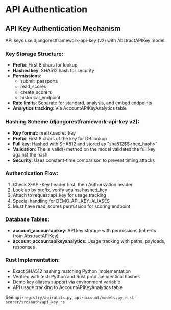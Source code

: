 # API Authentication

## API Key Authentication Mechanism

API keys use djangorestframework-api-key (v2) with AbstractAPIKey model.

### Key Storage Structure:
- **Prefix**: First 8 chars for lookup
- **Hashed key**: SHA512 hash for security
- **Permissions**: 
  - submit_passports
  - read_scores
  - create_scorers
  - historical_endpoint
- **Rate limits**: Separate for standard, analysis, and embed endpoints
- **Analytics tracking**: Via AccountAPIKeyAnalytics table

### Hashing Scheme (djangorestframework-api-key v2):
- **Key format**: prefix.secret_key
- **Prefix**: First 8 chars of the key for DB lookup
- **Full key**: Hashed with SHA512 and stored as "sha512$$<hex_hash>"
- **Validation**: The is_valid() method on the model validates the full key against the hash
- **Security**: Uses constant-time comparison to prevent timing attacks

### Authentication Flow:
1. Check X-API-Key header first, then Authorization header
2. Look up by prefix, verify against hashed_key
3. Attach to request.api_key for usage tracking
4. Special handling for DEMO_API_KEY_ALIASES
5. Must have read_scores permission for scoring endpoint

### Database Tables:
- **account_accountapikey**: API key storage with permissions (inherits from AbstractAPIKey)
- **account_accountapikeyanalytics**: Usage tracking with paths, payloads, responses

### Rust Implementation:
- Exact SHA512 hashing matching Python implementation
- Verified with test: Python and Rust produce identical hashes
- Demo key aliases support via environment variable
- API usage tracking to AccountAPIKeyAnalytics table

See `api/registry/api/utils.py`, `api/account/models.py`, `rust-scorer/src/auth/api_key.rs`